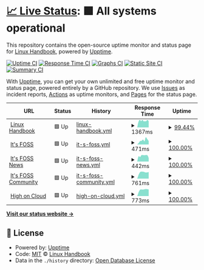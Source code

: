 # [📈 Live Status](https://linuxhandbook.github.io/status): <!--live status--> **🟩 All systems operational**

This repository contains the open-source uptime monitor and status page for [Linux Handbook](https://linuxhandbook.com/), powered by [Upptime](https://github.com/upptime/upptime).

[![Uptime CI](https://github.com/linuxhandbook/status/workflows/Uptime%20CI/badge.svg)](https://github.com/upptime/upptime/actions?query=workflow%3A%22Uptime+CI%22)
[![Response Time CI](https://github.com/linuxhandbook/status/workflows/Response%20Time%20CI/badge.svg)](https://github.com/upptime/upptime/actions?query=workflow%3A%22Response+Time+CI%22)
[![Graphs CI](https://github.com/linuxhandbook/status/workflows/Graphs%20CI/badge.svg)](https://github.com/upptime/upptime/actions?query=workflow%3A%22Graphs+CI%22)
[![Static Site CI](https://github.com/linuxhandbook/status/workflows/Static%20Site%20CI/badge.svg)](https://github.com/upptime/upptime/actions?query=workflow%3A%22Static+Site+CI%22)
[![Summary CI](https://github.com/linuxhandbook/status/workflows/Summary%20CI/badge.svg)](https://github.com/upptime/upptime/actions?query=workflow%3A%22Summary+CI%22)

With [Upptime](https://upptime.js.org), you can get your own unlimited and free uptime monitor and status page, powered entirely by a GitHub repository. We use [Issues](https://github.com/linuxhandbook/status/issues) as incident reports, [Actions](https://github.com/linuxhandbook/status/actions) as uptime monitors, and [Pages](https://linuxhandbook.github.io/status) for the status page.

<!--start: status pages-->
<!-- This summary is generated by Upptime (https://github.com/upptime/upptime) -->
<!-- Do not edit this manually, your changes will be overwritten -->
<!-- prettier-ignore -->
| URL | Status | History | Response Time | Uptime |
| --- | ------ | ------- | ------------- | ------ |
| <img alt="" src="https://favicons.githubusercontent.com/linuxhandbook.com" height="13"> [Linux Handbook](https://linuxhandbook.com) | 🟩 Up | [linux-handbook.yml](https://github.com/linuxhandbook/status/commits/master/history/linux-handbook.yml) | <details><summary><img alt="Response time graph" src="./graphs/linux-handbook/response-time-week.png" height="20"> 1367ms</summary><br><a href="https://linuxhandbook.github.io/status/history/linux-handbook"><img alt="Response time 1337" src="https://img.shields.io/endpoint?url=https%3A%2F%2Fraw.githubusercontent.com%2Flinuxhandbook%2Fstatus%2Fmaster%2Fapi%2Flinux-handbook%2Fresponse-time.json"></a><br><a href="https://linuxhandbook.github.io/status/history/linux-handbook"><img alt="24-hour response time 1255" src="https://img.shields.io/endpoint?url=https%3A%2F%2Fraw.githubusercontent.com%2Flinuxhandbook%2Fstatus%2Fmaster%2Fapi%2Flinux-handbook%2Fresponse-time-day.json"></a><br><a href="https://linuxhandbook.github.io/status/history/linux-handbook"><img alt="7-day response time 1367" src="https://img.shields.io/endpoint?url=https%3A%2F%2Fraw.githubusercontent.com%2Flinuxhandbook%2Fstatus%2Fmaster%2Fapi%2Flinux-handbook%2Fresponse-time-week.json"></a><br><a href="https://linuxhandbook.github.io/status/history/linux-handbook"><img alt="30-day response time 1337" src="https://img.shields.io/endpoint?url=https%3A%2F%2Fraw.githubusercontent.com%2Flinuxhandbook%2Fstatus%2Fmaster%2Fapi%2Flinux-handbook%2Fresponse-time-month.json"></a><br><a href="https://linuxhandbook.github.io/status/history/linux-handbook"><img alt="1-year response time 1337" src="https://img.shields.io/endpoint?url=https%3A%2F%2Fraw.githubusercontent.com%2Flinuxhandbook%2Fstatus%2Fmaster%2Fapi%2Flinux-handbook%2Fresponse-time-year.json"></a></details> | <details><summary><a href="https://linuxhandbook.github.io/status/history/linux-handbook">99.44%</a></summary><a href="https://linuxhandbook.github.io/status/history/linux-handbook"><img alt="All-time uptime 99.49%" src="https://img.shields.io/endpoint?url=https%3A%2F%2Fraw.githubusercontent.com%2Flinuxhandbook%2Fstatus%2Fmaster%2Fapi%2Flinux-handbook%2Fuptime.json"></a><br><a href="https://linuxhandbook.github.io/status/history/linux-handbook"><img alt="24-hour uptime 100.00%" src="https://img.shields.io/endpoint?url=https%3A%2F%2Fraw.githubusercontent.com%2Flinuxhandbook%2Fstatus%2Fmaster%2Fapi%2Flinux-handbook%2Fuptime-day.json"></a><br><a href="https://linuxhandbook.github.io/status/history/linux-handbook"><img alt="7-day uptime 99.44%" src="https://img.shields.io/endpoint?url=https%3A%2F%2Fraw.githubusercontent.com%2Flinuxhandbook%2Fstatus%2Fmaster%2Fapi%2Flinux-handbook%2Fuptime-week.json"></a><br><a href="https://linuxhandbook.github.io/status/history/linux-handbook"><img alt="30-day uptime 99.49%" src="https://img.shields.io/endpoint?url=https%3A%2F%2Fraw.githubusercontent.com%2Flinuxhandbook%2Fstatus%2Fmaster%2Fapi%2Flinux-handbook%2Fuptime-month.json"></a><br><a href="https://linuxhandbook.github.io/status/history/linux-handbook"><img alt="1-year uptime 99.49%" src="https://img.shields.io/endpoint?url=https%3A%2F%2Fraw.githubusercontent.com%2Flinuxhandbook%2Fstatus%2Fmaster%2Fapi%2Flinux-handbook%2Fuptime-year.json"></a></details>
| <img alt="" src="https://favicons.githubusercontent.com/itsfoss.com" height="13"> [It's FOSS](https://itsfoss.com) | 🟩 Up | [it-s-foss.yml](https://github.com/linuxhandbook/status/commits/master/history/it-s-foss.yml) | <details><summary><img alt="Response time graph" src="./graphs/it-s-foss/response-time-week.png" height="20"> 471ms</summary><br><a href="https://linuxhandbook.github.io/status/history/it-s-foss"><img alt="Response time 446" src="https://img.shields.io/endpoint?url=https%3A%2F%2Fraw.githubusercontent.com%2Flinuxhandbook%2Fstatus%2Fmaster%2Fapi%2Fit-s-foss%2Fresponse-time.json"></a><br><a href="https://linuxhandbook.github.io/status/history/it-s-foss"><img alt="24-hour response time 395" src="https://img.shields.io/endpoint?url=https%3A%2F%2Fraw.githubusercontent.com%2Flinuxhandbook%2Fstatus%2Fmaster%2Fapi%2Fit-s-foss%2Fresponse-time-day.json"></a><br><a href="https://linuxhandbook.github.io/status/history/it-s-foss"><img alt="7-day response time 471" src="https://img.shields.io/endpoint?url=https%3A%2F%2Fraw.githubusercontent.com%2Flinuxhandbook%2Fstatus%2Fmaster%2Fapi%2Fit-s-foss%2Fresponse-time-week.json"></a><br><a href="https://linuxhandbook.github.io/status/history/it-s-foss"><img alt="30-day response time 446" src="https://img.shields.io/endpoint?url=https%3A%2F%2Fraw.githubusercontent.com%2Flinuxhandbook%2Fstatus%2Fmaster%2Fapi%2Fit-s-foss%2Fresponse-time-month.json"></a><br><a href="https://linuxhandbook.github.io/status/history/it-s-foss"><img alt="1-year response time 446" src="https://img.shields.io/endpoint?url=https%3A%2F%2Fraw.githubusercontent.com%2Flinuxhandbook%2Fstatus%2Fmaster%2Fapi%2Fit-s-foss%2Fresponse-time-year.json"></a></details> | <details><summary><a href="https://linuxhandbook.github.io/status/history/it-s-foss">100.00%</a></summary><a href="https://linuxhandbook.github.io/status/history/it-s-foss"><img alt="All-time uptime 100.00%" src="https://img.shields.io/endpoint?url=https%3A%2F%2Fraw.githubusercontent.com%2Flinuxhandbook%2Fstatus%2Fmaster%2Fapi%2Fit-s-foss%2Fuptime.json"></a><br><a href="https://linuxhandbook.github.io/status/history/it-s-foss"><img alt="24-hour uptime 100.00%" src="https://img.shields.io/endpoint?url=https%3A%2F%2Fraw.githubusercontent.com%2Flinuxhandbook%2Fstatus%2Fmaster%2Fapi%2Fit-s-foss%2Fuptime-day.json"></a><br><a href="https://linuxhandbook.github.io/status/history/it-s-foss"><img alt="7-day uptime 100.00%" src="https://img.shields.io/endpoint?url=https%3A%2F%2Fraw.githubusercontent.com%2Flinuxhandbook%2Fstatus%2Fmaster%2Fapi%2Fit-s-foss%2Fuptime-week.json"></a><br><a href="https://linuxhandbook.github.io/status/history/it-s-foss"><img alt="30-day uptime 100.00%" src="https://img.shields.io/endpoint?url=https%3A%2F%2Fraw.githubusercontent.com%2Flinuxhandbook%2Fstatus%2Fmaster%2Fapi%2Fit-s-foss%2Fuptime-month.json"></a><br><a href="https://linuxhandbook.github.io/status/history/it-s-foss"><img alt="1-year uptime 100.00%" src="https://img.shields.io/endpoint?url=https%3A%2F%2Fraw.githubusercontent.com%2Flinuxhandbook%2Fstatus%2Fmaster%2Fapi%2Fit-s-foss%2Fuptime-year.json"></a></details>
| <img alt="" src="https://favicons.githubusercontent.com/news.itsfoss.com" height="13"> [It's FOSS News](https://news.itsfoss.com) | 🟩 Up | [it-s-foss-news.yml](https://github.com/linuxhandbook/status/commits/master/history/it-s-foss-news.yml) | <details><summary><img alt="Response time graph" src="./graphs/it-s-foss-news/response-time-week.png" height="20"> 442ms</summary><br><a href="https://linuxhandbook.github.io/status/history/it-s-foss-news"><img alt="Response time 442" src="https://img.shields.io/endpoint?url=https%3A%2F%2Fraw.githubusercontent.com%2Flinuxhandbook%2Fstatus%2Fmaster%2Fapi%2Fit-s-foss-news%2Fresponse-time.json"></a><br><a href="https://linuxhandbook.github.io/status/history/it-s-foss-news"><img alt="24-hour response time 272" src="https://img.shields.io/endpoint?url=https%3A%2F%2Fraw.githubusercontent.com%2Flinuxhandbook%2Fstatus%2Fmaster%2Fapi%2Fit-s-foss-news%2Fresponse-time-day.json"></a><br><a href="https://linuxhandbook.github.io/status/history/it-s-foss-news"><img alt="7-day response time 442" src="https://img.shields.io/endpoint?url=https%3A%2F%2Fraw.githubusercontent.com%2Flinuxhandbook%2Fstatus%2Fmaster%2Fapi%2Fit-s-foss-news%2Fresponse-time-week.json"></a><br><a href="https://linuxhandbook.github.io/status/history/it-s-foss-news"><img alt="30-day response time 442" src="https://img.shields.io/endpoint?url=https%3A%2F%2Fraw.githubusercontent.com%2Flinuxhandbook%2Fstatus%2Fmaster%2Fapi%2Fit-s-foss-news%2Fresponse-time-month.json"></a><br><a href="https://linuxhandbook.github.io/status/history/it-s-foss-news"><img alt="1-year response time 442" src="https://img.shields.io/endpoint?url=https%3A%2F%2Fraw.githubusercontent.com%2Flinuxhandbook%2Fstatus%2Fmaster%2Fapi%2Fit-s-foss-news%2Fresponse-time-year.json"></a></details> | <details><summary><a href="https://linuxhandbook.github.io/status/history/it-s-foss-news">100.00%</a></summary><a href="https://linuxhandbook.github.io/status/history/it-s-foss-news"><img alt="All-time uptime 100.00%" src="https://img.shields.io/endpoint?url=https%3A%2F%2Fraw.githubusercontent.com%2Flinuxhandbook%2Fstatus%2Fmaster%2Fapi%2Fit-s-foss-news%2Fuptime.json"></a><br><a href="https://linuxhandbook.github.io/status/history/it-s-foss-news"><img alt="24-hour uptime 100.00%" src="https://img.shields.io/endpoint?url=https%3A%2F%2Fraw.githubusercontent.com%2Flinuxhandbook%2Fstatus%2Fmaster%2Fapi%2Fit-s-foss-news%2Fuptime-day.json"></a><br><a href="https://linuxhandbook.github.io/status/history/it-s-foss-news"><img alt="7-day uptime 100.00%" src="https://img.shields.io/endpoint?url=https%3A%2F%2Fraw.githubusercontent.com%2Flinuxhandbook%2Fstatus%2Fmaster%2Fapi%2Fit-s-foss-news%2Fuptime-week.json"></a><br><a href="https://linuxhandbook.github.io/status/history/it-s-foss-news"><img alt="30-day uptime 100.00%" src="https://img.shields.io/endpoint?url=https%3A%2F%2Fraw.githubusercontent.com%2Flinuxhandbook%2Fstatus%2Fmaster%2Fapi%2Fit-s-foss-news%2Fuptime-month.json"></a><br><a href="https://linuxhandbook.github.io/status/history/it-s-foss-news"><img alt="1-year uptime 100.00%" src="https://img.shields.io/endpoint?url=https%3A%2F%2Fraw.githubusercontent.com%2Flinuxhandbook%2Fstatus%2Fmaster%2Fapi%2Fit-s-foss-news%2Fuptime-year.json"></a></details>
| <img alt="" src="https://favicons.githubusercontent.com/itsfoss.community" height="13"> [It's FOSS Community](https://itsfoss.community) | 🟩 Up | [it-s-foss-community.yml](https://github.com/linuxhandbook/status/commits/master/history/it-s-foss-community.yml) | <details><summary><img alt="Response time graph" src="./graphs/it-s-foss-community/response-time-week.png" height="20"> 761ms</summary><br><a href="https://linuxhandbook.github.io/status/history/it-s-foss-community"><img alt="Response time 761" src="https://img.shields.io/endpoint?url=https%3A%2F%2Fraw.githubusercontent.com%2Flinuxhandbook%2Fstatus%2Fmaster%2Fapi%2Fit-s-foss-community%2Fresponse-time.json"></a><br><a href="https://linuxhandbook.github.io/status/history/it-s-foss-community"><img alt="24-hour response time 762" src="https://img.shields.io/endpoint?url=https%3A%2F%2Fraw.githubusercontent.com%2Flinuxhandbook%2Fstatus%2Fmaster%2Fapi%2Fit-s-foss-community%2Fresponse-time-day.json"></a><br><a href="https://linuxhandbook.github.io/status/history/it-s-foss-community"><img alt="7-day response time 761" src="https://img.shields.io/endpoint?url=https%3A%2F%2Fraw.githubusercontent.com%2Flinuxhandbook%2Fstatus%2Fmaster%2Fapi%2Fit-s-foss-community%2Fresponse-time-week.json"></a><br><a href="https://linuxhandbook.github.io/status/history/it-s-foss-community"><img alt="30-day response time 761" src="https://img.shields.io/endpoint?url=https%3A%2F%2Fraw.githubusercontent.com%2Flinuxhandbook%2Fstatus%2Fmaster%2Fapi%2Fit-s-foss-community%2Fresponse-time-month.json"></a><br><a href="https://linuxhandbook.github.io/status/history/it-s-foss-community"><img alt="1-year response time 761" src="https://img.shields.io/endpoint?url=https%3A%2F%2Fraw.githubusercontent.com%2Flinuxhandbook%2Fstatus%2Fmaster%2Fapi%2Fit-s-foss-community%2Fresponse-time-year.json"></a></details> | <details><summary><a href="https://linuxhandbook.github.io/status/history/it-s-foss-community">100.00%</a></summary><a href="https://linuxhandbook.github.io/status/history/it-s-foss-community"><img alt="All-time uptime 100.00%" src="https://img.shields.io/endpoint?url=https%3A%2F%2Fraw.githubusercontent.com%2Flinuxhandbook%2Fstatus%2Fmaster%2Fapi%2Fit-s-foss-community%2Fuptime.json"></a><br><a href="https://linuxhandbook.github.io/status/history/it-s-foss-community"><img alt="24-hour uptime 100.00%" src="https://img.shields.io/endpoint?url=https%3A%2F%2Fraw.githubusercontent.com%2Flinuxhandbook%2Fstatus%2Fmaster%2Fapi%2Fit-s-foss-community%2Fuptime-day.json"></a><br><a href="https://linuxhandbook.github.io/status/history/it-s-foss-community"><img alt="7-day uptime 100.00%" src="https://img.shields.io/endpoint?url=https%3A%2F%2Fraw.githubusercontent.com%2Flinuxhandbook%2Fstatus%2Fmaster%2Fapi%2Fit-s-foss-community%2Fuptime-week.json"></a><br><a href="https://linuxhandbook.github.io/status/history/it-s-foss-community"><img alt="30-day uptime 100.00%" src="https://img.shields.io/endpoint?url=https%3A%2F%2Fraw.githubusercontent.com%2Flinuxhandbook%2Fstatus%2Fmaster%2Fapi%2Fit-s-foss-community%2Fuptime-month.json"></a><br><a href="https://linuxhandbook.github.io/status/history/it-s-foss-community"><img alt="1-year uptime 100.00%" src="https://img.shields.io/endpoint?url=https%3A%2F%2Fraw.githubusercontent.com%2Flinuxhandbook%2Fstatus%2Fmaster%2Fapi%2Fit-s-foss-community%2Fuptime-year.json"></a></details>
| <img alt="" src="https://favicons.githubusercontent.com/highoncloud.com" height="13"> [High on Cloud](https://highoncloud.com) | 🟩 Up | [high-on-cloud.yml](https://github.com/linuxhandbook/status/commits/master/history/high-on-cloud.yml) | <details><summary><img alt="Response time graph" src="./graphs/high-on-cloud/response-time-week.png" height="20"> 773ms</summary><br><a href="https://linuxhandbook.github.io/status/history/high-on-cloud"><img alt="Response time 773" src="https://img.shields.io/endpoint?url=https%3A%2F%2Fraw.githubusercontent.com%2Flinuxhandbook%2Fstatus%2Fmaster%2Fapi%2Fhigh-on-cloud%2Fresponse-time.json"></a><br><a href="https://linuxhandbook.github.io/status/history/high-on-cloud"><img alt="24-hour response time 775" src="https://img.shields.io/endpoint?url=https%3A%2F%2Fraw.githubusercontent.com%2Flinuxhandbook%2Fstatus%2Fmaster%2Fapi%2Fhigh-on-cloud%2Fresponse-time-day.json"></a><br><a href="https://linuxhandbook.github.io/status/history/high-on-cloud"><img alt="7-day response time 773" src="https://img.shields.io/endpoint?url=https%3A%2F%2Fraw.githubusercontent.com%2Flinuxhandbook%2Fstatus%2Fmaster%2Fapi%2Fhigh-on-cloud%2Fresponse-time-week.json"></a><br><a href="https://linuxhandbook.github.io/status/history/high-on-cloud"><img alt="30-day response time 773" src="https://img.shields.io/endpoint?url=https%3A%2F%2Fraw.githubusercontent.com%2Flinuxhandbook%2Fstatus%2Fmaster%2Fapi%2Fhigh-on-cloud%2Fresponse-time-month.json"></a><br><a href="https://linuxhandbook.github.io/status/history/high-on-cloud"><img alt="1-year response time 773" src="https://img.shields.io/endpoint?url=https%3A%2F%2Fraw.githubusercontent.com%2Flinuxhandbook%2Fstatus%2Fmaster%2Fapi%2Fhigh-on-cloud%2Fresponse-time-year.json"></a></details> | <details><summary><a href="https://linuxhandbook.github.io/status/history/high-on-cloud">100.00%</a></summary><a href="https://linuxhandbook.github.io/status/history/high-on-cloud"><img alt="All-time uptime 100.00%" src="https://img.shields.io/endpoint?url=https%3A%2F%2Fraw.githubusercontent.com%2Flinuxhandbook%2Fstatus%2Fmaster%2Fapi%2Fhigh-on-cloud%2Fuptime.json"></a><br><a href="https://linuxhandbook.github.io/status/history/high-on-cloud"><img alt="24-hour uptime 100.00%" src="https://img.shields.io/endpoint?url=https%3A%2F%2Fraw.githubusercontent.com%2Flinuxhandbook%2Fstatus%2Fmaster%2Fapi%2Fhigh-on-cloud%2Fuptime-day.json"></a><br><a href="https://linuxhandbook.github.io/status/history/high-on-cloud"><img alt="7-day uptime 100.00%" src="https://img.shields.io/endpoint?url=https%3A%2F%2Fraw.githubusercontent.com%2Flinuxhandbook%2Fstatus%2Fmaster%2Fapi%2Fhigh-on-cloud%2Fuptime-week.json"></a><br><a href="https://linuxhandbook.github.io/status/history/high-on-cloud"><img alt="30-day uptime 100.00%" src="https://img.shields.io/endpoint?url=https%3A%2F%2Fraw.githubusercontent.com%2Flinuxhandbook%2Fstatus%2Fmaster%2Fapi%2Fhigh-on-cloud%2Fuptime-month.json"></a><br><a href="https://linuxhandbook.github.io/status/history/high-on-cloud"><img alt="1-year uptime 100.00%" src="https://img.shields.io/endpoint?url=https%3A%2F%2Fraw.githubusercontent.com%2Flinuxhandbook%2Fstatus%2Fmaster%2Fapi%2Fhigh-on-cloud%2Fuptime-year.json"></a></details>

<!--end: status pages-->

[**Visit our status website →**](https://linuxhandbook.github.io/status)

## 📄 License

- Powered by: [Upptime](https://github.com/upptime/upptime)
- Code: [MIT](./LICENSE) © [Linux Handbook](https://linuxhandbook.com/)
- Data in the `./history` directory: [Open Database License](https://opendatacommons.org/licenses/odbl/1-0/)
